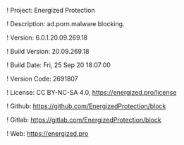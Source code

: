 ! Project: Energized Protection

! Description: ad.porn.malware blocking.

! Version: 6.0.1.20.09.269.18

! Build Version: 20.09.269.18

! Build Date: Fri, 25 Sep 20 18:07:00

! Version Code: 2691807

! License: CC BY-NC-SA 4.0, https://energized.pro/license

! Github: https://github.com/EnergizedProtection/block

! Gitlab: https://gitlab.com/EnergizedProtection/block


! Web: https://energized.pro

